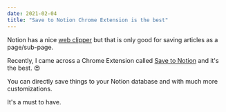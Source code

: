 ```yaml
---
date: 2021-02-04
title: "Save to Notion Chrome Extension is the best"
---
```


Notion has a nice [web clipper](https://www.notion.so/web-clipper) but that is only good for saving articles as a page/sub-page.

Recently, I came across a Chrome Extension called [Save to Notion](https://chrome.google.com/webstore/detail/save-to-notion/ldmmifpegigmeammaeckplhnjbbpccmm?hl=en) and it's the best. 😍

You can directly save things to your Notion database and with much more customizations.

It's a must to have.